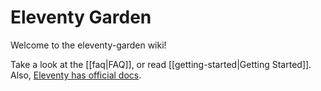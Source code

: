 # Eleventy Garden

Welcome to the eleventy-garden wiki!

Take a look at the [[faq|FAQ]], or read [[getting-started|Getting Started]]. Also, [Eleventy has official docs](https://11ty.dev/docs).